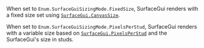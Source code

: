 When set to `Enum.SurfaceGuiSizingMode.FixedSize`, SurfaceGui renders with
a fixed size set using [`SurfaceGui.CanvasSize`](https://create.roblox.com/docs/reference/engine/classes/SurfaceGui#CanvasSize).

When set to `Enum.SurfaceGuiSizingMode.PixelsPerStud`, SurfaceGui renders
with a variable size based on [`SurfaceGui.PixelsPerStud`](https://create.roblox.com/docs/reference/engine/classes/SurfaceGui#PixelsPerStud) and the
SurfaceGui's size in studs.